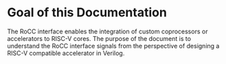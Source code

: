 # Goal of this Documentation

The RoCC interface enables the integration of custom coprocessors or accelerators to RISC-V cores.
The purpose of the document is to understand the RoCC interface signals from the perspective of designing a RISC-V compatible accelerator in Verilog.
